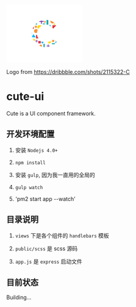 ![logo](logo.png)  

Logo from https://dribbble.com/shots/2115322-C

# cute-ui
Cute is a UI component framework.

## 开发环境配置

1. 安装 `Nodejs 4.0+`

2. `npm install`

3. 安装 `gulp`, 因为我一直用的全局的

4. `gulp watch`

5. 'pm2 start app --watch'

## 目录说明

1. `views` 下是各个组件的 `handlebars` 模板

2. `public/scss` 是 scss 源码

3. `app.js` 是 `express` 启动文件

## 目前状态

Building...